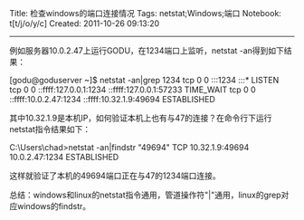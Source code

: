 Title: 检查windows的端口连接情况
Tags: netstat;Windows;端口
Notebook: t[t/j/o/y/c]
Created: 2011-10-26 09:13:20

------

例如服务器10.0.2.47上运行GODU，在1234端口上监听，netstat -an得到如下结果：

[godu@goduserver ~]$ netstat -an|grep 1234 
tcp  0  0 :::1234      :::*      LISTEN  
tcp  0  0 ::ffff:127.0.0.1:1234  ::ffff:127.0.0.1:57233  TIME_WAIT 
tcp  0  0 ::ffff:10.0.2.47:1234  ::ffff:10.32.1.9:49694  ESTABLISHED

 

其中10.32.1.9是本机IP，如何验证本机上也有与47的连接？在命令行下运行netstat指令结果如下：

C:\Users\chad>netstat -an|findstr "49694" 
 TCP 10.32.1.9:49694  10.0.2.47:1234   ESTABLISHED

这样就验证了本机的49694端口正在与47的1234端口连接。

 

总结：windows和linux的netstat指令通用，管道操作符"|"通用，linux的grep对应windows的findstr。